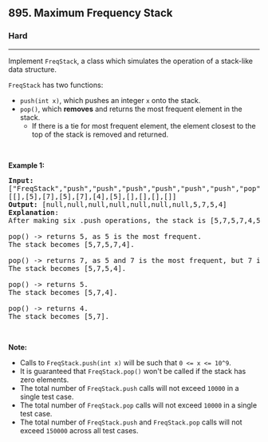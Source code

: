 <h2>895. Maximum Frequency Stack</h2><h3>Hard</h3><hr><div><p>Implement <code>FreqStack</code>, a class which simulates the operation of a stack-like data structure.</p>

<p><code>FreqStack</code>&nbsp;has two functions:</p>

<ul>
	<li><code>push(int x)</code>, which pushes an integer <code>x</code> onto the stack.</li>
	<li><code>pop()</code>, which <strong>removes</strong> and returns the most frequent element in the stack.
	<ul>
		<li>If there is a tie for most frequent element, the element closest to the top of the stack is removed and returned.</li>
	</ul>
	</li>
</ul>

<p>&nbsp;</p>

<p><strong>Example 1:</strong></p>

<pre><strong>Input: </strong>
<span id="example-input-1-1">["FreqStack","push","push","push","push","push","push","pop","pop","pop","pop"]</span>,
<span id="example-input-1-2">[[],[5],[7],[5],[7],[4],[5],[],[],[],[]]</span>
<strong>Output: </strong><span id="example-output-1">[null,null,null,null,null,null,null,5,7,5,4]</span>
<strong>Explanation</strong>:
After making six .push operations, the stack is [5,7,5,7,4,5] from bottom to top.  Then:

pop() -&gt; returns 5, as 5 is the most frequent.
The stack becomes [5,7,5,7,4].

pop() -&gt; returns 7, as 5 and 7 is the most frequent, but 7 is closest to the top.
The stack becomes [5,7,5,4].

pop() -&gt; returns 5.
The stack becomes [5,7,4].

pop() -&gt; returns 4.
The stack becomes [5,7].
</pre>

<p>&nbsp;</p>

<p><strong>Note:</strong></p>

<ul>
	<li>Calls to <code>FreqStack.push(int x)</code>&nbsp;will be such that <code>0 &lt;= x &lt;= 10^9</code>.</li>
	<li>It is guaranteed that <code>FreqStack.pop()</code> won't be called if the stack has zero elements.</li>
	<li>The total number of <code>FreqStack.push</code> calls will not exceed <code>10000</code> in a single test case.</li>
	<li>The total number of <code>FreqStack.pop</code>&nbsp;calls will not exceed <code>10000</code> in a single test case.</li>
	<li>The total number of <code>FreqStack.push</code> and <code>FreqStack.pop</code> calls will not exceed <code>150000</code> across all test cases.</li>
</ul>

<div>
<p>&nbsp;</p>
</div>
</div>